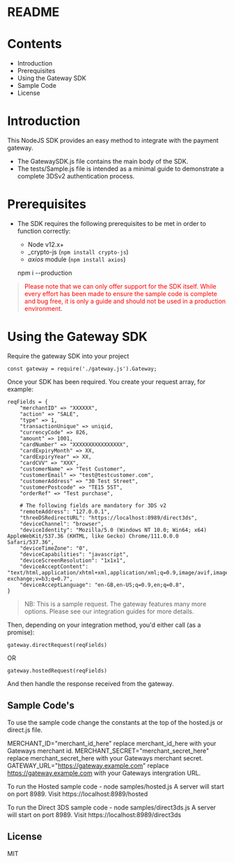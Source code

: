 # README

# Contents
- Introduction
- Prerequisites
- Using the Gateway SDK
- Sample Code
- License

# Introduction
This NodeJS SDK provides an easy method to integrate with the payment gateway.
 - The GatewaySDK.js file contains the main body of the SDK.
 - The tests/Sample.js file is intended as a minimal guide to demonstrate a complete 3DSv2 authentication process.

# Prerequisites
- The SDK requires the following prerequisites to be met in order to function correctly:
    - Node v12.x+
	- _crypto-js (`npm install crypto-js`)
    - _axios_ module (`npm install axios`)

	npm i --production

> <span style="color: red">Please note that we can only offer support for the SDK itself. While every effort has been made to ensure the sample code is complete and bug free, it is only a guide and should not be used in a production environment.</span>

# Using the Gateway SDK

Require the gateway SDK into your project

```
const gateway = require('./gateway.js').Gateway;
```

Once your SDK has been required. You create your request array, for example:
```
reqFields = {
	"merchantID" => "XXXXXX",
	"action" => "SALE",
	"type" => 1,
	"transactionUnique" => uniqid,
	"currencyCode" => 826,
	"amount" => 1001,
	"cardNumber" => "XXXXXXXXXXXXXXXX",
	"cardExpiryMonth" => XX,
	"cardExpiryYear" => XX,
	"cardCVV" => "XXX",
	"customerName" => "Test Customer",
	"customerEmail" => "test@testcustomer.com",
	"customerAddress" => "30 Test Street",
	"customerPostcode" => "TE15 5ST",
	"orderRef" => "Test purchase",

	# The following fields are mandatory for 3DS v2
	"remoteAddress": "127.0.0.1",
	"threeDSRedirectURL": "https://localhost:8989/direct3ds",
	"deviceChannel": "browser",
	"deviceIdentity": "Mozilla/5.0 (Windows NT 10.0; Win64; x64) AppleWebKit/537.36 (KHTML, like Gecko) Chrome/111.0.0.0 Safari/537.36",
	"deviceTimeZone": "0",
	"deviceCapabilities": "javascript",
	"deviceScreenResolution": "1x1x1",
	"deviceAcceptContent": "text/html,application/xhtml+xml,application/xml;q=0.9,image/avif,image/webp,image/apng,*/*;q=0.8,application/signed-exchange;v=b3;q=0.7",
	"deviceAcceptLanguage": "en-GB,en-US;q=0.9,en;q=0.8",
}

```
> NB: This is a sample request. The gateway features many more options. Please see our integration guides for more details.

Then, depending on your integration method, you'd either call (as a promise):

```
gateway.directRequest(reqFields)
```

OR

```
gateway.hostedRequest(reqFields)
```

And then handle the response received from the gateway.


Sample Code's
----

To use the sample code change the constants at the top of the hosted.js or direct.js file.

MERCHANT_ID="merchant_id_here" replace merchant_id_here with your Gateways merchant id.
MERCHANT_SECRET="merchant_secret_here" replace merchant_secret_here with your Gateways merchant secret.
GATEWAY_URL="https://gateway.example.com" replace https://gateway.example.com with your Gateways intergration URL.

To run the Hosted sample code - node samples/hosted.js
A server will start on port 8989. Visit https://localhost:8989/hosted

To run the Direct 3DS sample code - node samples/direct3ds.js
A server will start on port 8989. Visit https://localhost:8989/direct3ds

License
----
MIT
